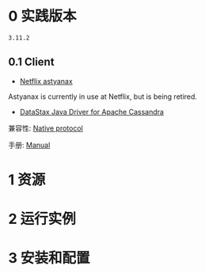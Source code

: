 # 0 实践版本

	3.11.2

## 0.1 Client

+ [Netflix astyanax](https://github.com/Netflix/astyanax)

Astyanax is currently in use at Netflix, but is being retired.

+ [DataStax Java Driver for Apache Cassandra](https://github.com/datastax/java-driver)

兼容性: [Native protocol](https://docs.datastax.com/en/developer/java-driver/3.5/manual/native_protocol/)

手册: [Manual](https://docs.datastax.com/en/developer/java-driver/3.5/manual/)


# 1 资源

# 2 运行实例

# 3 安装和配置

